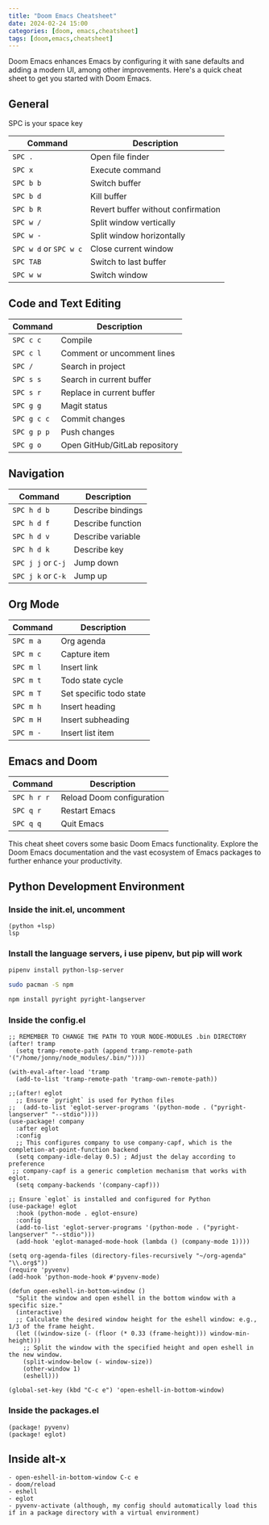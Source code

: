 ```yaml
---
title: "Doom Emacs Cheatsheet"
date: 2024-02-24 15:00
categories: [doom, emacs,cheatsheet]
tags: [doom,emacs,cheatsheet]
---
```


Doom Emacs enhances Emacs by configuring it with sane defaults and adding a modern UI, among other improvements. Here's a quick cheat sheet to get you started with Doom Emacs.

## General

SPC is your space key

| Command                  | Description                              |
|--------------------------|------------------------------------------|
| `SPC .`                  | Open file finder                         |
| `SPC x`                  | Execute command                          |
| `SPC b b`                | Switch buffer                            |
| `SPC b d`                | Kill buffer                              |
| `SPC b R`                | Revert buffer without confirmation       |
| `SPC w /`                | Split window vertically                  |
| `SPC w -`                | Split window horizontally                |
| `SPC w d` or `SPC w c`   | Close current window                     |
| `SPC TAB`                | Switch to last buffer                    |
| `SPC w w`                | Switch window                            |

## Code and Text Editing

| Command                  | Description                              |
|--------------------------|------------------------------------------|
| `SPC c c`                | Compile                                  |
| `SPC c l`                | Comment or uncomment lines               |
| `SPC /`                  | Search in project                        |
| `SPC s s`                | Search in current buffer                 |
| `SPC s r`                | Replace in current buffer                |
| `SPC g g`                | Magit status                             |
| `SPC g c c`              | Commit changes                           |
| `SPC g p p`              | Push changes                             |
| `SPC g o`                | Open GitHub/GitLab repository            |

## Navigation

| Command                  | Description                              |
|--------------------------|------------------------------------------|
| `SPC h d b`              | Describe bindings                        |
| `SPC h d f`              | Describe function                        |
| `SPC h d v`              | Describe variable                        |
| `SPC h d k`              | Describe key                             |
| `SPC j j` or `C-j`       | Jump down                                |
| `SPC j k` or `C-k`       | Jump up                                  |

## Org Mode

| Command                  | Description                              |
|--------------------------|------------------------------------------|
| `SPC m a`                | Org agenda                               |
| `SPC m c`                | Capture item                             |
| `SPC m l`                | Insert link                              |
| `SPC m t`                | Todo state cycle                         |
| `SPC m T`                | Set specific todo state                  |
| `SPC m h`                | Insert heading                           |
| `SPC m H`                | Insert subheading                        |
| `SPC m -`                | Insert list item                         |

## Emacs and Doom

| Command                  | Description                              |
|--------------------------|------------------------------------------|
| `SPC h r r`              | Reload Doom configuration                |
| `SPC q r`                | Restart Emacs                            |
| `SPC q q`                | Quit Emacs                               |


This cheat sheet covers some basic Doom Emacs functionality. Explore the Doom Emacs documentation and the vast ecosystem of Emacs packages to further enhance your productivity.

## Python Development Environment

### Inside the init.el, uncomment

```emacs
(python +lsp)
lsp
```

### Install the language servers, i use pipenv, but pip will work

```bash
pipenv install python-lsp-server

sudo pacman -S npm

npm install pyright pyright-langserver
```

### Inside the config.el

```emacs
;; REMEMBER TO CHANGE THE PATH TO YOUR NODE-MODULES .bin DIRECTORY
(after! tramp
  (setq tramp-remote-path (append tramp-remote-path '("/home/jonny/node_modules/.bin/"))))

(with-eval-after-load 'tramp
  (add-to-list 'tramp-remote-path 'tramp-own-remote-path))

;;(after! eglot
  ;; Ensure `pyright` is used for Python files
;;  (add-to-list 'eglot-server-programs '(python-mode . ("pyright-langserver" "--stdio"))))
(use-package! company
  :after eglot
  :config
  ;; This configures company to use company-capf, which is the completion-at-point-function backend
  (setq company-idle-delay 0.5) ; Adjust the delay according to preference
 ;; company-capf is a generic completion mechanism that works with eglot.
  (setq company-backends '(company-capf)))

;; Ensure `eglot` is installed and configured for Python
(use-package! eglot
  :hook (python-mode . eglot-ensure)
  :config
  (add-to-list 'eglot-server-programs '(python-mode . ("pyright-langserver" "--stdio")))
  (add-hook 'eglot-managed-mode-hook (lambda () (company-mode 1))))

(setq org-agenda-files (directory-files-recursively "~/org-agenda" "\\.org$"))
(require 'pyvenv)
(add-hook 'python-mode-hook #'pyvenv-mode)

(defun open-eshell-in-bottom-window ()
  "Split the window and open eshell in the bottom window with a specific size."
  (interactive)
  ;; Calculate the desired window height for the eshell window: e.g., 1/3 of the frame height.
  (let ((window-size (- (floor (* 0.33 (frame-height))) window-min-height)))
    ;; Split the window with the specified height and open eshell in the new window.
    (split-window-below (- window-size))
    (other-window 1)
    (eshell)))

(global-set-key (kbd "C-c e") 'open-eshell-in-bottom-window)
```

### Inside the packages.el

```emacs
(package! pyvenv)
(package! eglot)
```

## Inside alt-x
    - open-eshell-in-bottom-window C-c e
    - doom/reload
    - eshell
    - eglot
    - pyvenv-activate (although, my config should automatically load this if in a package directory with a virtual environment)

